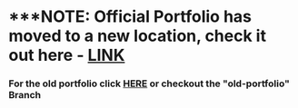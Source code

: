 # ***NOTE: Official Portfolio has moved to a new location, check it out here - <a href="https://nitaymayo.github.io">LINK</a>


### For the old portfolio click <a href="https://github.com/nitaymayo/My-Portfolio/tree/old-portfolio">HERE</a> or checkout the "old-portfolio" Branch

